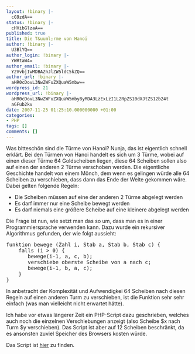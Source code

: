 ```yaml
---
layout: !binary |-
  cG9zdA==
status: !binary |-
  cHVibGlzaA==
published: true
title: Die T&uuml;rme von Hanoi
author: !binary |-
  U3BlYQ==
author_login: !binary |-
  YWRtaW4=
author_email: !binary |-
  Y2VvbjIwMDBAZnJlZW5ldC5kZQ==
author_url: !binary |-
  aHR0cDovL3NwZWFuZXQuaW5mbw==
wordpress_id: 21
wordpress_url: !binary |-
  aHR0cDovL3NwZWFuZXQuaW5mby8yMDA3LzExLzI1L2RpZS10dXJtZS12b24t
  aGFub2kv
date: 2007-11-25 01:25:10.000000000 +01:00
categories:
- PHP
tags: []
comments: []
---
```

Was bittesch&ouml;n sind die T&uuml;rme von Hanoi? Nunja, das ist eigentlich schnell erkl&auml;rt. Bei den T&uuml;rmen von Hanoi handelt es sich um 3 T&uuml;rme, wobei auf einen dieser T&uuml;rme 64 Goldscheiben liegen, diese 64 Scheiben sollen also auf einen der anderen 2 T&uuml;rme verschoben werden. Die eigentliche Geschichte handelt von einem M&ouml;nch, dem wenn es gelingen w&uuml;rde alle 64 Scheiben zu verschieben, dass dann das Ende der Welte gekommen w&auml;re.
Dabei gelten folgende Regeln:
<ul>
	<li>Die Scheiben m&uuml;ssen auf eine der anderen 2 T&uuml;rme abgelegt werden</li>
	<li>Es darf immer nur eine Scheibe bewegt werden</li>
	<li>Es darf niemals eine gr&ouml;&szlig;ere Scheibe auf eine kleinere abgelegt werden</li>
</ul>

Die Frage ist nun, wie setzt man das so um, dass man es in einer Programmiersprache verwenden kann.
Dazu wurde ein rekursiver Algorithmus gefunden, der wie folgt aussieht:
<pre class="prettyprint linenums">funktion bewege (Zahl i, Stab a, Stab b, Stab c) {
    falls (i > 0) {
       bewege(i-1, a, c, b);
       verschiebe oberste Scheibe von a nach c;
       bewege(i-1, b, a, c);
    }
}</pre>

In anbetracht der Komplexit&auml;t und Aufwendigkei 64 Scheiben nach diesen Regeln auf einen anderen Turm zu verschieben, ist die Funktion sehr sehr einfach (was man vielleicht nicht erwartet h&auml;tte).

Ich habe vor etwas l&auml;ngerer Zeit ein PHP-Script dazu geschrieben, welches auch noch die einzelnen Verschiebungen anzeigt (also Scheibe $x nach Turm $y verschieben). Das Script ist aber auf 12 Scheiben beschr&auml;nkt, da es ansonsten  zuviel Speicher des Browsers kosten w&uuml;rde.

Das Script ist <a href="http://speanet.info/examples/hanoi.php">hier</a> zu finden.

